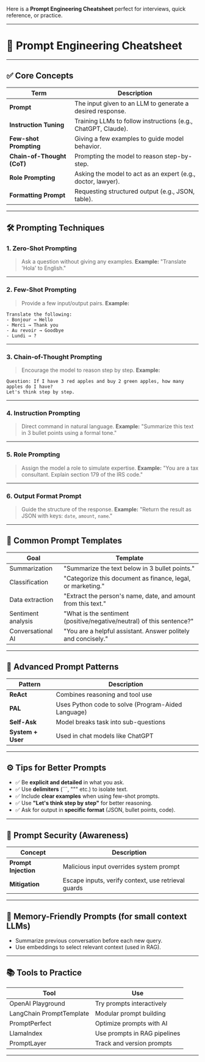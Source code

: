 Here is a **Prompt Engineering Cheatsheet** perfect for interviews, quick reference, or practice.

---

# 🧠 Prompt Engineering Cheatsheet

---

## ✅ **Core Concepts**

| Term                       | Description                                                   |
| -------------------------- | ------------------------------------------------------------- |
| **Prompt**                 | The input given to an LLM to generate a desired response.     |
| **Instruction Tuning**     | Training LLMs to follow instructions (e.g., ChatGPT, Claude). |
| **Few-shot Prompting**     | Giving a few examples to guide model behavior.                |
| **Chain-of-Thought (CoT)** | Prompting the model to reason step-by-step.                   |
| **Role Prompting**         | Asking the model to act as an expert (e.g., doctor, lawyer).  |
| **Formatting Prompt**      | Requesting structured output (e.g., JSON, table).             |

---

## 🛠️ **Prompting Techniques**

### 1. **Zero-Shot Prompting**

> Ask a question without giving any examples.
> **Example:**
> "Translate 'Hola' to English."

---

### 2. **Few-Shot Prompting**

> Provide a few input/output pairs.
> **Example:**

```
Translate the following:
- Bonjour → Hello
- Merci → Thank you
- Au revoir → Goodbye
- Lundi → ?
```

---

### 3. **Chain-of-Thought Prompting**

> Encourage the model to reason step by step.
> **Example:**

```
Question: If I have 3 red apples and buy 2 green apples, how many apples do I have?
Let's think step by step.
```

---

### 4. **Instruction Prompting**

> Direct command in natural language.
> **Example:**
> "Summarize this text in 3 bullet points using a formal tone."

---

### 5. **Role Prompting**

> Assign the model a role to simulate expertise.
> **Example:**
> "You are a tax consultant. Explain section 179 of the IRS code."

---

### 6. **Output Format Prompt**

> Guide the structure of the response.
> **Example:**
> "Return the result as JSON with keys: `date`, `amount`, `name`."

---

## 💬 **Common Prompt Templates**

| Goal               | Template                                                              |
| ------------------ | --------------------------------------------------------------------- |
| Summarization      | "Summarize the text below in 3 bullet points."                        |
| Classification     | "Categorize this document as finance, legal, or marketing."           |
| Data extraction    | "Extract the person's name, date, and amount from this text."         |
| Sentiment analysis | "What is the sentiment (positive/negative/neutral) of this sentence?" |
| Conversational AI  | "You are a helpful assistant. Answer politely and concisely."         |

---

## 🧪 **Advanced Prompt Patterns**

| Pattern           | Description                                        |
| ----------------- | -------------------------------------------------- |
| **ReAct**         | Combines reasoning and tool use                    |
| **PAL**           | Uses Python code to solve (Program-Aided Language) |
| **Self-Ask**      | Model breaks task into sub-questions               |
| **System + User** | Used in chat models like ChatGPT                   |

---

## ⚙️ **Tips for Better Prompts**

* ✅ Be **explicit and detailed** in what you ask.
* ✅ Use **delimiters** (\`\`\`, """ etc.) to isolate text.
* ✅ Include **clear examples** when using few-shot prompts.
* ✅ Use **"Let's think step by step"** for better reasoning.
* ✅ Ask for output in **specific format** (JSON, bullet points, code).

---

## 🔐 Prompt Security (Awareness)

| Concept              | Description                                         |
| -------------------- | --------------------------------------------------- |
| **Prompt Injection** | Malicious input overrides system prompt             |
| **Mitigation**       | Escape inputs, verify context, use retrieval guards |

---

## 🧠 Memory-Friendly Prompts (for small context LLMs)

* Summarize previous conversation before each new query.
* Use embeddings to select relevant context (used in RAG).

---

## 📚 Tools to Practice

| Tool                     | Use                          |
| ------------------------ | ---------------------------- |
| OpenAI Playground        | Try prompts interactively    |
| LangChain PromptTemplate | Modular prompt building      |
| PromptPerfect            | Optimize prompts with AI     |
| LlamaIndex               | Use prompts in RAG pipelines |
| PromptLayer              | Track and version prompts    |

---
